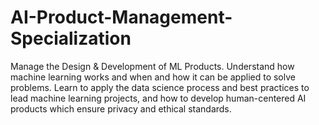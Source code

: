 # AI-Product-Management-Specialization
Manage the Design &amp; Development of ML Products. Understand how machine learning works and when and how it can be applied to solve problems. Learn to apply the data science process and best practices to lead machine learning projects, and how to develop human-centered AI products which ensure privacy and ethical standards.
